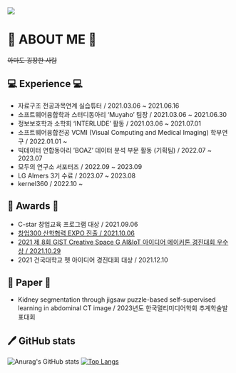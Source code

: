 <img src="https://capsule-render.vercel.app/api?type=wave&color=gradient&height=200&section=header&text=YEJINCODE&fontSize=90" />

# 💌 ABOUT ME 💌
~~아마도 굉장한 사람~~

## 💻 Experience 💻

- 자료구조 전공과목연계 실습튜터 / 2021.03.06 ~ 2021.06.16
- 소프트웨어융합학과 스터디동아리 ‘Muyaho’ 팀장 / 2021.03.06 ~ 2021.06.30
- 정보보호학과 소학회 ‘INTERLUDE’ 활동 / 2021.03.06 ~ 2021.07.01
- 소프트웨어융합전공 VCMI (Visual Computing and Medical Imaging) 학부연구 / 2022.01.01 ~ 
- 빅데이터 연합동아리 ’BOAZ’ 데이터 분석 부문 활동 (기획팀) / 2022.07 ~ 2023.07
- 모두의 연구소 서포터즈 / 2022.09 ~ 2023.09
- LG AImers 3기 수료 / 2023.07 ~ 2023.08
- kernel360 / 2022.10 ~
  

## 🥇 Awards 🥇

- C-star 창업교육 프로그램 대상 / 2021.09.06
- [창업300 산학협력 EXPO 진출 / 2021.10.06](http://festival.u300.kr/cms/process/invest_2021/view.asp?c_show_no=71&c_check_no=64&c_relation=809&c_relation2=903&c_team_no=2566&c_festival_type=&s_text=wonq)
- [2021 제 8회 GIST Creative Space G AI&IoT 아이디어 메이커톤 경진대회 우수상 / 2021.10.29](https://github.com/yejincode/petviews.git)
- 2021 건국대학교 펫 아이디어 경진대회 대상 / 2021.12.10
  

## 🔭 Paper 🔭
- Kidney segmentation through jigsaw puzzle-based self-supervised learning in abdominal CT image / 2023년도 한국멀티미디어학회 추계학술발표대회



## 🖊️ GitHub stats
![Anurag's GitHub stats](https://github-readme-stats.vercel.app/api?username=yejincode&show_icons=true&theme=cobalt)
[![Top Langs](https://github-readme-stats.vercel.app/api/top-langs/?username=yejincode&layout=compact)](https://github.com/yejincode/github-readme-stats)





<!--
**yejincode/yejincode** is a ✨ _special_ ✨ repository because its `README.md` (this file) appears on your GitHub profile.

Here are some ideas to get you started:

- 🔭 I’m currently working on ...
- 🌱 I’m currently learning ...
- 👯 I’m looking to collaborate on ...
- 🤔 I’m looking for help with ...
- 💬 Ask me about ...
- 📫 How to reach me: ...
- 😄 Pronouns: ...
- ⚡ Fun fact: ...
-->
